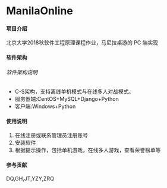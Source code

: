 # ManilaOnline

#### 项目介绍
北京大学2018秋软件工程原理课程作业，马尼拉桌游的 PC 端实现

#### 软件架构

###### 软件架构说明
* C-S架构，支持离线单机模式与在线多人对战模式。
* 服务器端:CentOS+MySQL+Django+Python
* 客户端:Windows+Python


#### 使用说明

1. 在线注册或联系管理员注册账号
2. 安装软件
3. 根据提示操作，包括单机游戏，在线多人游戏，查看荣誉榜单等

#### 参与贡献
DQ,GH,JT,YZY,ZRQ

